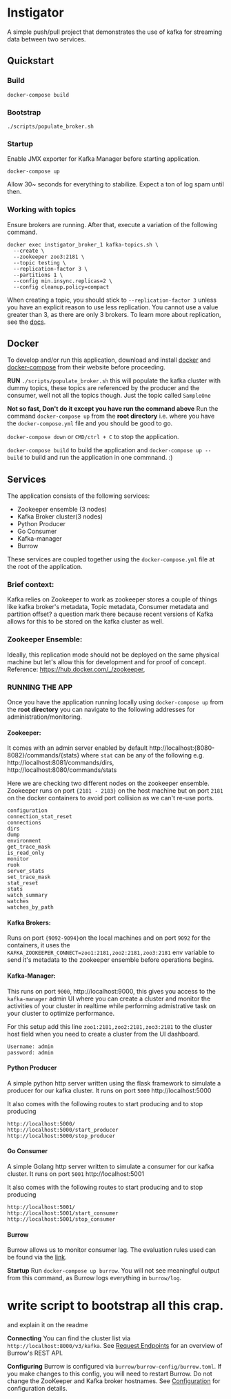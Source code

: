 # Instigator
A simple push/pull project that demonstrates the use of kafka for streaming data between two services.


## Quickstart

### Build
```
docker-compose build
```

### Bootstrap
```
./scripts/populate_broker.sh
```

### Startup
Enable JMX exporter for Kafka Manager before starting application.
```
docker-compose up
```

Allow 30~ seconds for everything to stabilize. Expect a ton of log spam until then.

### Working with topics
Ensure brokers are running. After that, execute a variation of the following command.
```
docker exec instigator_broker_1 kafka-topics.sh \
  --create \
  --zookeeper zoo3:2181 \
  --topic testing \
  --replication-factor 3 \
  --partitions 1 \
  --config min.insync.replicas=2 \
  --config cleanup.policy=compact
```

When creating a topic, you should stick to `--replication-factor 3` unless you have an explicit
reason to use less replication. You cannot use a value greater than 3, as there are only 3 brokers.
To learn more about replication, see the [docs](https://kafka.apache.org/documentation/#replication).


## Docker

To develop and/or run this application, download and install [docker](https://www.docker.com/get-started) and [docker-compose](https://docs.docker.com/compose/install/) from their website before proceeding.


**RUN** `./scripts/populate_broker.sh` this will populate the kafka cluster with dummy topics, these topics are referenced by the producer and the consumer, well not all the topics though. Just the topic called `SampleOne`

**Not so fast, Don't do it except you have run the command above**
Run the command `docker-compose up` from the **root directory** i.e. where you have the `docker-compose.yml` file and you should be good to go.

`docker-compose down` or `CMD/ctrl + C` to stop the application.

`docker-compose build` to build the application and `docker-compose up --build`  to build and run the application in one commnand. :)

## Services

The application consists of the following services:

- Zookeeper ensemble (3 nodes)
- Kafka Broker cluster(3 nodes)
- Python Producer
- Go Consumer
- Kafka-manager
- Burrow

These services are coupled together using the `docker-compose.yml` file at the root of the application.

### Brief context:
Kafka relies on Zookeeper to work as zookeeper stores a couple of things like kafka broker's metadata, Topic metadata, Consumer metadata and partition offset? a question mark there because recent versions of Kafka allows for this to be stored on the kafka cluster as well.

### Zookeeper Ensemble:
Ideally, this replication mode should not be deployed on the same physical machine but let's allow this for development and for proof of concept.
Reference: https://hub.docker.com/_/zookeeper,



### RUNNING THE APP

Once you have the application running locally using `docker-compose up` from the **root directory** you can navigate to the following addresses for administration/monitoring.

#### Zookeeper:
It comes with an admin server enabled by default
http://localhost:{8080-8082}/commands/{stats} where `stat` can be any of the following
e.g. http://localhost:8081/commands/dirs, http://localhost:8080/commands/stats

Here we are checking two different nodes on the zookeeper ensemble. Zookeeper runs on port `{2181 - 2183}` on the host machine but on port `2181` on the docker containers to avoid port collision as we can't re-use ports.

```
configuration
connection_stat_reset
connections
dirs
dump
environment
get_trace_mask
is_read_only
monitor
ruok
server_stats
set_trace_mask
stat_reset
stats
watch_summary
watches
watches_by_path
```

#### Kafka Brokers:
Runs on port `{9092-9094}`on the local machines and on port `9092` for the containers, it uses the `KAFKA_ZOOKEEPER_CONNECT=zoo1:2181,zoo2:2181,zoo3:2181` env variable to send it's metadata to the zookeeper ensemble before operations begins.

#### Kafka-Manager:
This runs on port `9000`, http://localhost:9000, this gives you access to the `kafka-manager` admin UI where you can create a cluster and monitor the activities of your cluster in realtime while performing admistrative task on your cluster to optimize performance.

For this setup add this line `zoo1:2181,zoo2:2181,zoo3:2181` to the cluster host field when you need to create a cluster from the UI dashboard.
```
Username: admin
password: admin
```

#### Python Producer
 A simple python http server written using the flask framework to simulate a producer for our kafka cluster. It runs on port `5000` http://localhost:5000

It also comes with the following routes to start producing and to stop producing
```
http://localhost:5000/
http://localhost:5000/start_producer
http://localhost:5000/stop_producer
```

#### Go Consumer
 A simple Golang http server written to simulate a consumer for our kafka cluster. It runs on port `5001` http://localhost:5001

It also comes with the following routes to start producing and to stop producing
```
http://localhost:5001/
http://localhost:5001/start_consumer
http://localhost:5001/stop_consumer
```


#### Burrow
Burrow allows us to monitor consumer lag. The evaluation rules used can be found via the [link](https://github.com/linkedin/Burrow/wiki/Consumer-Lag-Evaluation-Rules).

**Startup**
Run `docker-compose up burrow`. You will not see meaningful output from this command, as Burrow logs
everything in `burrow/log`.

# write script to bootstrap all this crap. 
and explain it on the readme


**Connecting**
You can find the cluster list via `http://localhost:8000/v3/kafka`. See [Request Endpoints](https://github.com/linkedin/Burrow/wiki/HTTP-Endpoint#request-endpoints) for an overview
of Burrow's REST API.

**Configuring**
Burrow is configured via `burrow/burrow-config/burrow.toml`. If you make changes to this config,
you will need to restart Burrow. Do not change the ZooKeeper and Kafka broker hostnames. See
[Configuration](https://github.com/linkedin/Burrow/wiki/Configuration) for configuration details.
